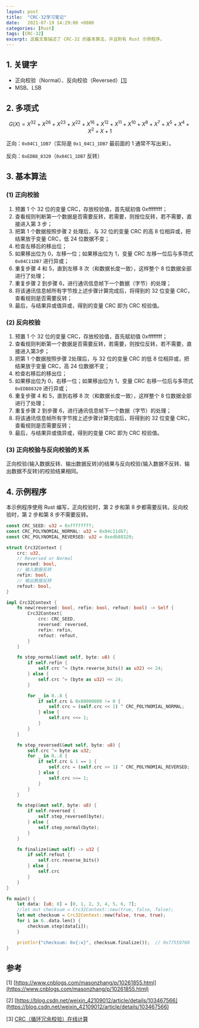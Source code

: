 ```yaml
---
layout: post
title:  "CRC-32学习笔记"
date:   2021-07-19 14:29:00 +0800
categories: [Rust]
tags: [CRC-32]
excerpt: 这篇文章描述了 CRC-32 的基本算法，并且附有 Rust 示例程序。
---
```


## 1. 关键字

- 正向校验（Normal）、反向校验（Reversed）[[1]](https://www.cnblogs.com/masonzhang/p/10261855.html)
- MSB、LSB

## 2. 多项式

$$
G(X) =  X^{32} + X^{26} + X^{23} + X^{22} + X^{16} + X^{12} + X^{11} + X^{10} + X^{8} + X^{7} + X^{5} + X^{4} + X^{2} + X +1
$$

正向：`0x04C1_1DB7`（实际是 `0x1_04C1_1DB7` 最前面的 1 通常不写出来）。

反向：`0xEDB8_8320`（`0x04C1_1DB7` 反转）

## 3. 基本算法

### (1) 正向校验

1. 预置 1 个 32 位的变量 CRC，存放校验值，首先赋初值 0xffffffff；
2. 查看规则判断第一个数据是否需要反转，若需要，则按位反转，若不需要，直接进入第 3 步；
3. 把第 1 个数据按照步骤 2 处理后，与 32 位的变量 CRC 的高 8 位相异或，把结果放于变量 CRC，低 24 位数据不变；
4. 检查左移后的移出位；
5. 如果移出位为 0，左移一位；如果移出位为 1，变量 CRC 左移一位后与多项式 `0x04C11DB7` 进行异或；
6. 重复步骤 4 和 5，直到左移 8 次（和数据长度一致），这样整个 8 位数据全部进行了处理；
7. 重复步骤 2 到步骤 6，进行通讯信息帧下一个数据（字节）的处理；
8. 将该通讯信息帧所有字节按上述步骤计算完成后，将得到的 32 位变量 CRC，查看规则是否需要反转；
9. 最后，与结果异或值异或，得到的变量 CRC 即为 CRC 校验值。

### (2) 反向校验

1. 预置 1 个 32 位的变量 CRC，存放校验值，首先赋初值 0xffffffff；
2. 查看规则判断第一个数据是否需要反转，若需要，则按位反转，若不需要，直接进入第3步；
3. 把第 1 个数据按照步骤  2处理后，与 32 位的变量 CRC 的低 8 位相异或，把结果放于变量 CRC，高 24 位数据不变；
4. 检查右移后的移出位；
5. 如果移出位为 0，右移一位；如果移出位为 1，变量 CRC 右移一位后与多项式 `0xEDB88320` 进行异或；
6. 重复步骤 4 和 5，直到右移 8 次（和数据长度一致），这样整个 8 位数据全部进行了处理；
7. 重复步骤 2 到步骤 6，进行通讯信息帧下一个数据（字节）的处理；
8. 将该通讯信息帧所有字节按上述步骤计算完成后，将得到的 32 位变量 CRC，查看规则是否需要反转；
9. 最后，与结果异或值异或，得到的变量 CRC 即为 CRC 校验值。

### (3) 正向校验与反向校验的关系

正向校验{输入数据反转、输出数据反转}的结果与反向校验{输入数据不反转、输出数据不反转}的校验结果相同。

## 4. 示例程序

本示例程序使用 Rust 编写，正向校验时，第 2 步和第 8 步都需要反转。反向校验时，第 2 步和第 8 步不需要反转。

```rust
const CRC_SEED: u32 = 0xffffffff;
const CRC_POLYNOMIAL_NORMAL: u32 = 0x04c11db7; 
const CRC_POLYNOMIAL_REVERSED: u32 = 0xedb88320;

struct Crc32Context {
    crc: u32,
    // Reversed or Normal
    reversed: bool,
    // 输入数据反转
    refin: bool,
    // 输出数据反转
    refout: bool,
}

impl Crc32Context {
    fn new(reversed: bool, refin: bool, refout: bool) -> Self {
        Crc32Context{
            crc: CRC_SEED,
            reversed: reversed,
            refin: refin,
            refout: refout,
        }
    }

    fn step_normal(&mut self, byte: u8) {
        if self.refin {
            self.crc ^= (byte.reverse_bits() as u32) << 24;
        } else {
            self.crc ^= (byte as u32) << 24;
        }

        for _ in 0..8 {
            if self.crc & 0x80000000 != 0 {
                self.crc = (self.crc << 1) ^ CRC_POLYNOMIAL_NORMAL;
            } else {
                self.crc <<= 1;
            }
        }
    }

    fn step_reversed(&mut self, byte: u8) {
        self.crc ^= byte as u32;
        for _ in 0..8 {
            if self.crc & 1 == 1 {
                self.crc = (self.crc >> 1) ^ CRC_POLYNOMIAL_REVERSED;
            } else {
                self.crc >>= 1;
            }
        }
    }

    fn step(&mut self, byte: u8) {
        if self.reversed {
            self.step_reversed(byte);
        } else {
            self.step_normal(byte);
        }
    }

    fn finalize(&mut self) -> u32 {
        if self.refout {
            self.crc.reverse_bits()
        } else {
            self.crc
        }
    }
}

fn main() {
    let data: [u8; 8] = [0, 1, 2, 3, 4, 5, 6, 7];
    //let mut checksum = Crc32Context::new(true, false, false);
    let mut checksum = Crc32Context::new(false, true, true);
    for i in 0..data.len() {
        checksum.step(data[i]);
    }

    println!("checksum: 0x{:x}", checksum.finalize());  // 0x77559760
}
```

## 参考

[1] [https://www.cnblogs.com/masonzhang/p/10261855.html](https://www.cnblogs.com/masonzhang/p/10261855.html)

[2] [https://blog.csdn.net/weixin_42109012/article/details/103467566](https://blog.csdn.net/weixin_42109012/article/details/103467566)

[3] [CRC（循环冗余校验）在线计算](http://www.ip33.com/crc.html)
